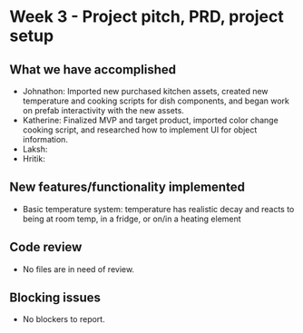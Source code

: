 # Week 3 - Project pitch, PRD, project setup

## What we have accomplished

- Johnathon: Imported new purchased kitchen assets, created new temperature and cooking scripts for dish components, and began work on prefab interactivity with the new assets.
- Katherine: Finalized MVP and target product, imported color change cooking script, and researched how to implement UI for object information.
- Laksh: 
- Hritik: 

## New features/functionality implemented

- Basic temperature system: temperature has realistic decay and reacts to being at room temp, in a fridge, or on/in a heating element

## Code review

- No files are in need of review.

## Blocking issues

- No blockers to report.
